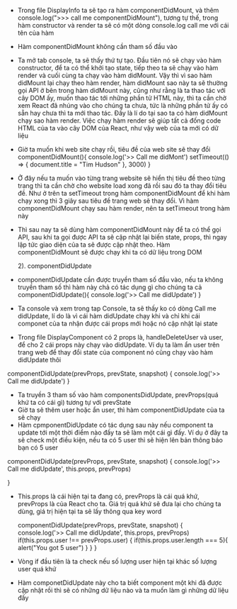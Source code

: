 - Trong file DisplayInfo ta sẽ tạo ra hàm componentDidMount, và thêm console.log(">>> call me componentDidMount"), tương tự thế, trong hàm constructor và render ta sẽ có một dòng console.log call me với cái tên của hàm

- Hàm componentDidMount không cần tham số đầu vào

- Ta mở tab console, ta sẽ thấy thứ tự tạo. Đầu tiên nó sẽ chạy vào hàm constructor, để ta có thể khởi tạo state, tiếp theo ta sẽ chạy vào hàm render và cuối cùng ta chạy vào hàm didMount. Vậy thì vì sao hàm didMount lại chạy theo hàm render, hàm didMount sao này ta sẽ thường gọi API ở bên trong hàm didMount này, cũng như rằng là ta thao tác với cây DOM ấy, muốn thao tác tới những phần tử HTML này, thì ta cần chờ xem React đã nhúng vào cho chúng ta chưa, tức là những phần tử ấy có sẵn hay chưa thì ta mới thao tác. Đấy là lí do tại sao ta có hàm didMount chạy sao hàm render. Việc chạy hàm render sẽ giúp tất cả đống code HTML của ta vào cây DOM của React, như vậy web của ta mới có dữ liệu
- Giờ ta muốn khi web site chạy rồi, tiêu đề của web site sẽ thay đổi
  componentDidMount(){
  console.log('>> Call me didMont')
  setTimeout(() => {
  document.title = "Tim Hudson"
  }, 3000)
  }
- Ở đây nếu ta muốn vào từng trang website sẽ hiển thị tiêu đề theo từng trang thì ta cần chờ cho website load xong đã rồi sau đó ta thay đổi tiêu đề. Như ở trên ta setTimeout trong hàm componentDidMount để khi hàm chạy xong thì 3 giây sau tiêu đề trang web sẽ thay đổi. Vì hàm componentDidMount chạy sau hàm render, nên ta setTimeout trong hàm này
- Thì sau nay ta sẽ dùng hàm componentDidMount này để ta có thể gọi API, sau khi ta gọi được API ta sẽ cập nhật lại biến state, props, thì ngay lập tức giao diện của ta sẽ được cập nhật theo. Hàm componentDidMount sẽ được chạy khi ta có dữ liệu trong DOM

  2). componentDidUpdate

- componentDidUpdate cần được truyền tham số đầu vào, nếu ta không truyền tham số thì hàm này chả có tác dụng gì cho chúng ta cả
  componentDidUpdate(){
  console.log('>> Call me didUpdate')
  }
- Ta console và xem trong tap Console, ta sẽ thấy ko có dòng Call me didUpdate, lí do là vì cái hàm didUpdate chạy khi và chỉ khi cái componet của ta nhận được cái props mới hoặc nó cập nhật lại state
- Trong file DisplayComponent có 2 props là, handleDeleteUser và user,
  để cho 2 cái props này chạy vào didUpdate. Ví dụ ta làm ẩn user trên trang web để thay đổi state của component nó cũng chạy vào hàm didUpdate thôi

componentDidUpdate(prevProps, prevState, snapshot) {
console.log('>> Call me didUpdate')
}

- Ta truyền 3 tham số vào hàm componentsDidUpdate, prevProps(quá khứ ta có cái gì) tương tự với prevState
- Giờ ta sẽ thêm user hoặc ẩn user, thì hàm componentDidUpdate của ta sẽ chạy
- Hàm cpmponentDidUpdate có tác dụng sau này nếu component ta update tới một thời điểm nào đấy ta sẽ làm một cái gì đấy. Ví dụ ở đây ta sẽ check một điều kiện, nếu ta có 5 user thì sẽ hiện lên bản thông báo bạn có 5 user

componentDidUpdate(prevProps, prevState, snapshot) {
console.log('>> Call me didUpdate', this.props, prevProps)

}

- This.props là cái hiện tại ta đang có, prevProps là cái quá khứ, prevProps là của React cho ta. Giá trị quá khứ sẽ đưa lại cho chúng ta dùng, giá trị hiện tại ta sẽ lấy thông qua key word

  componentDidUpdate(prevProps, prevState, snapshot) {
  console.log('>> Call me didUpdate', this.props, prevProps)
  if(this.props.user !== prevProps.user) {
  if(this.props.user.length === 5){
  alert("You got 5 user")
  }
  }
  }

- Vòng if đầu tiên là ta check nếu số lượng user hiện tại khác số lượng user quá khứ
- Hàm componetDidUpdate này cho ta biết component một khi đã được cập nhật rồi thì sẽ có những dữ liệu nào và ta muốn làm gì những dữ liệu đấy
